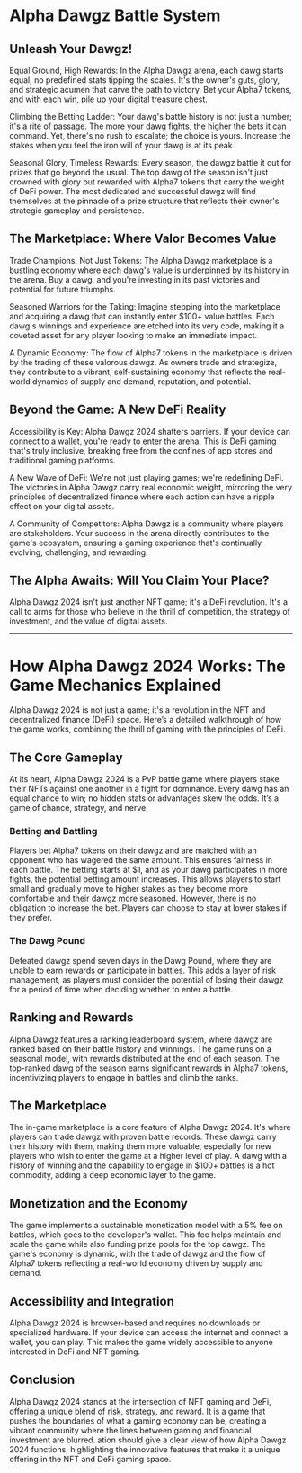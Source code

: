 
# Alpha Dawgz Battle System 

## Unleash Your Dawgz!

Equal Ground, High Rewards: In the Alpha Dawgz arena, each dawg starts equal, no predefined stats tipping the scales. It's the owner's guts, glory, and strategic acumen that carve the path to victory. Bet your Alpha7 tokens, and with each win, pile up your digital treasure chest.

Climbing the Betting Ladder: Your dawg's battle history is not just a number; it's a rite of passage. The more your dawg fights, the higher the bets it can command. Yet, there's no rush to escalate; the choice is yours. Increase the stakes when you feel the iron will of your dawg is at its peak.

Seasonal Glory, Timeless Rewards: Every season, the dawgz battle it out for prizes that go beyond the usual. The top dawg of the season isn't just crowned with glory but rewarded with Alpha7 tokens that carry the weight of DeFi power. The most dedicated and successful dawgz will find themselves at the pinnacle of a prize structure that reflects their owner's strategic gameplay and persistence.

## The Marketplace: Where Valor Becomes Value

Trade Champions, Not Just Tokens: The Alpha Dawgz marketplace is a bustling economy where each dawg's value is underpinned by its history in the arena. Buy a dawg, and you're investing in its past victories and potential for future triumphs.

Seasoned Warriors for the Taking: Imagine stepping into the marketplace and acquiring a dawg that can instantly enter $100+ value battles. Each dawg's winnings and experience are etched into its very code, making it a coveted asset for any player looking to make an immediate impact.

A Dynamic Economy: The flow of Alpha7 tokens in the marketplace is driven by the trading of these valorous dawgz. As owners trade and strategize, they contribute to a vibrant, self-sustaining economy that reflects the real-world dynamics of supply and demand, reputation, and potential.

## Beyond the Game: A New DeFi Reality

Accessibility is Key: Alpha Dawgz 2024 shatters barriers. If your device can connect to a wallet, you're ready to enter the arena. This is DeFi gaming that's truly inclusive, breaking free from the confines of app stores and traditional gaming platforms.

A New Wave of DeFi: We're not just playing games; we're redefining DeFi. The victories in Alpha Dawgz carry real economic weight, mirroring the very principles of decentralized finance where each action can have a ripple effect on your digital assets.

A Community of Competitors: Alpha Dawgz is a community where players are stakeholders. Your success in the arena directly contributes to the game's ecosystem, ensuring a gaming experience that's continually evolving, challenging, and rewarding.

## The Alpha Awaits: Will You Claim Your Place?

Alpha Dawgz 2024 isn't just another NFT game; it's a DeFi revolution. It's a call to arms for those who believe in the thrill of competition, the strategy of investment, and the value of digital assets.

---

# How Alpha Dawgz 2024 Works: The Game Mechanics Explained

Alpha Dawgz 2024 is not just a game; it's a revolution in the NFT and decentralized finance (DeFi) space. Here’s a detailed walkthrough of how the game works, combining the thrill of gaming with the principles of DeFi.

## The Core Gameplay

At its heart, Alpha Dawgz 2024 is a PvP battle game where players stake their NFTs against one another in a fight for dominance. Every dawg has an equal chance to win; no hidden stats or advantages skew the odds. It’s a game of chance, strategy, and nerve.

### Betting and Battling

Players bet Alpha7 tokens on their dawgz and are matched with an opponent who has wagered the same amount. This ensures fairness in each battle. The betting starts at $1, and as your dawg participates in more fights, the potential betting amount increases. This allows players to start small and gradually move to higher stakes as they become more comfortable and their dawgz more seasoned. However, there is no obligation to increase the bet. Players can choose to stay at lower stakes if they prefer.

### The Dawg Pound

Defeated dawgz spend seven days in the Dawg Pound, where they are unable to earn rewards or participate in battles. This adds a layer of risk management, as players must consider the potential of losing their dawgz for a period of time when deciding whether to enter a battle.

## Ranking and Rewards

Alpha Dawgz features a ranking leaderboard system, where dawgz are ranked based on their battle history and winnings. The game runs on a seasonal model, with rewards distributed at the end of each season. The top-ranked dawg of the season earns significant rewards in Alpha7 tokens, incentivizing players to engage in battles and climb the ranks.

## The Marketplace

The in-game marketplace is a core feature of Alpha Dawgz 2024. It's where players can trade dawgz with proven battle records. These dawgz carry their history with them, making them more valuable, especially for new players who wish to enter the game at a higher level of play. A dawg with a history of winning and the capability to engage in $100+ battles is a hot commodity, adding a deep economic layer to the game.

## Monetization and the Economy

The game implements a sustainable monetization model with a 5% fee on battles, which goes to the developer's wallet. This fee helps maintain and scale the game while also funding prize pools for the top dawgz. The game's economy is dynamic, with the trade of dawgz and the flow of Alpha7 tokens reflecting a real-world economy driven by supply and demand.

## Accessibility and Integration

Alpha Dawgz 2024 is browser-based and requires no downloads or specialized hardware. If your device can access the internet and connect a wallet, you can play. This makes the game widely accessible to anyone interested in DeFi and NFT gaming.

## Conclusion

Alpha Dawgz 2024 stands at the intersection of NFT gaming and DeFi, offering a unique blend of risk, strategy, and reward. It is a game that pushes the boundaries of what a gaming economy can be, creating a vibrant community where the lines between gaming and financial investment are blurred.
ation should give a clear view of how Alpha Dawgz 2024 functions, highlighting the innovative features that make it a unique offering in the NFT and DeFi gaming space.
